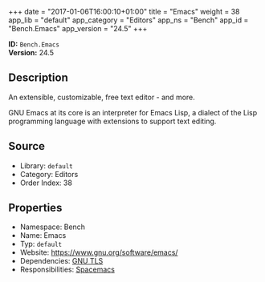 ﻿+++
date = "2017-01-06T16:00:10+01:00"
title = "Emacs"
weight = 38
app_lib = "default"
app_category = "Editors"
app_ns = "Bench"
app_id = "Bench.Emacs"
app_version = "24.5"
+++

**ID:** `Bench.Emacs`  
**Version:** 24.5  
<!--more-->

## Description
An extensible, customizable, free text editor - and more.

GNU Emacs at its core is an interpreter for Emacs Lisp, a dialect of the Lisp programming language
with extensions to support text editing.

## Source

* Library: `default`
* Category: Editors
* Order Index: 38

## Properties

* Namespace: Bench
* Name: Emacs
* Typ: `default`
* Website: <https://www.gnu.org/software/emacs/>
* Dependencies: [GNU TLS](/app/Bench.GnuTLS)
* Responsibilities: [Spacemacs](/app/Bench.Spacemacs)

